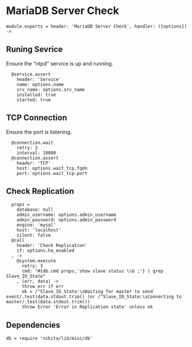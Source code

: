 
# MariaDB Server Check

    module.exports = header: 'MariaDB Server Check', handler: ({options}) ->

## Runing Sevrice

Ensure the "ntpd" service is up and running.

      @service.assert
        header: 'Service'
        name: options.name
        srv_name: options.srv_name
        installed: true
        started: true

## TCP Connection

Ensure the port is listening.

      @connection.wait
        retry: 3
        interval: 10000
      @connection.assert
        header: 'TCP'
        host: options.wait_tcp.fqdn
        port: options.wait_tcp.port

## Check Replication

      props =
        database: null
        admin_username: options.admin_username
        admin_password: options.admin_password
        engine: 'mysql'
        host: 'localhost'
        silent: false
      @call
        header: 'Check Replication'
        if: options.ha_enabled
      , ->
        @system.execute
          retry: 3
          cmd: "#{db.cmd props,'show slave status \\G ;'} | grep Slave_IO_State"
        , (err, data) ->
          throw err if err
          ok = /^Slave_IO_State:\sWaiting for master to send event/.test(data.stdout.trim() )or /^Slave_IO_State:\sConnecting to master/.test(data.stdout.trim())
          throw Error 'Error in Replication state' unless ok

## Dependencies

    db = require 'nikita/lib/misc/db'

